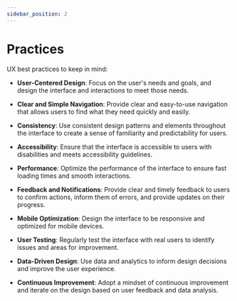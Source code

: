 ```yaml
---
sidebar_position: 2
---
```


# Practices

UX best practices to keep in mind:

- **User-Centered Design**: Focus on the user's needs and goals, and design the interface and interactions to meet those needs.

- **Clear and Simple Navigation**: Provide clear and easy-to-use navigation that allows users to find what they need quickly and easily.

- **Consistency**: Use consistent design patterns and elements throughout the interface to create a sense of familiarity and predictability for users.

- **Accessibility**: Ensure that the interface is accessible to users with disabilities and meets accessibility guidelines.

- **Performance**: Optimize the performance of the interface to ensure fast loading times and smooth interactions.

- **Feedback and Notifications**: Provide clear and timely feedback to users to confirm actions, inform them of errors, and provide updates on their progress.

- **Mobile Optimization**: Design the interface to be responsive and optimized for mobile devices.

- **User Testing**: Regularly test the interface with real users to identify issues and areas for improvement.

- **Data-Driven Design**: Use data and analytics to inform design decisions and improve the user experience.

- **Continuous Improvement**: Adopt a mindset of continuous improvement and iterate on the design based on user feedback and data analysis.
